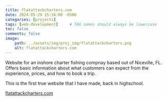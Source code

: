 ```yaml
---
title: flatattackcharters.com
date: 2024-05-29 15:34:00 -0500
categories: [projects]
tags: [web-development]     # TAG names should always be lowercase
toc: false
comments: false
image:
    path: ../assets/img/proj_img/flatattackcharters.png
    alt: flatattackcharters.com
---
```


Website for an inshore charter fishing compnay based out of Niceville, FL. Offers basic information about what customers can expect from the experience, prices, and how to book a trip.

This is the first true website that I have made, back in highschool.

<a href="https://www.flatattackcharters.com" target="_blank">flatattackcharters.com</a>
